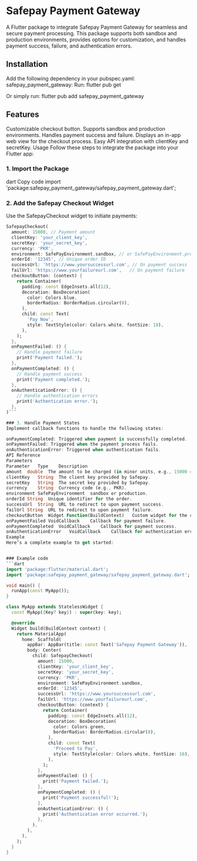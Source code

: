 
# Safepay Payment Gateway
A Flutter package to integrate Safepay Payment Gateway for seamless and secure payment processing. This package supports both sandbox and production environments, provides options for customization, and handles payment success, failure, and authentication errors.

## Installation
Add the following dependency in your pubspec.yaml:
    safepay_payment_gateway:
Run:
    flutter pub get

Or simply run:
    flutter pub add safepay_payment_gateway


## Features
Customizable checkout button.
Supports sandbox and production environments.
Handles payment success and failure.
Displays an in-app web view for the checkout process.
Easy API integration with clientKey and secretKey.
Usage
Follow these steps to integrate the package into your Flutter app:

### 1. Import the Package
dart
Copy code
import 'package:safepay_payment_gateway/safepay_payment_gateway.dart';

### 2. Add the Safepay Checkout Widget
Use the SafepayCheckout widget to initiate payments:
 
```dart
SafepayCheckout(
  amount: 15000, // Payment amount
  clientKey: 'your_client_key',
  secretKey: 'your_secret_key',
  currency: 'PKR',
  environment: SafePayEnvironment.sandbox, // or SafePayEnvironment.production
  orderId: '12345', // Unique order ID
  successUrl: 'https://www.yoursuccessurl.com', // On payment success
  failUrl: 'https://www.yourfailureurl.com',   // On payment failure
  checkoutButton: (context) {
    return Container(
      padding: const EdgeInsets.all(12),
      decoration: BoxDecoration(
        color: Colors.blue,
        borderRadius: BorderRadius.circular(8),
      ),
      child: const Text(
        'Pay Now',
        style: TextStyle(color: Colors.white, fontSize: 18),
      ),
    );
  },
  onPaymentFailed: () {
    // Handle payment failure
    print('Payment failed.');
  },
  onPaymentCompleted: () {
    // Handle payment success
    print('Payment completed.');
  },
  onAuthenticationError: () {
    // Handle authentication errors
    print('Authentication error.');
  },
)```

### 3. Handle Payment States
Implement callback functions to handle the following states:

onPaymentCompleted: Triggered when payment is successfully completed.
onPaymentFailed: Triggered when the payment process fails.
onAuthenticationError: Triggered when authentication fails.
API Reference
Parameters
Parameter	Type	Description
amount	double	The amount to be charged (in minor units, e.g., 15000 = PKR 150.00).
clientKey	String	The client key provided by Safepay.
secretKey	String	The secret key provided by Safepay.
currency	String	Currency code (e.g., PKR).
environment	SafePayEnvironment	sandbox or production.
orderId	String	Unique identifier for the order.
successUrl	String	URL to redirect to upon payment success.
failUrl	String	URL to redirect to upon payment failure.
checkoutButton	Widget Function(BuildContext)	Custom widget for the checkout button.
onPaymentFailed	VoidCallback	Callback for payment failure.
onPaymentCompleted	VoidCallback	Callback for payment success.
onAuthenticationError	VoidCallback	Callback for authentication error.
Example
Here’s a complete example to get started:


### Example code
```dart
import 'package:flutter/material.dart';
import 'package:safepay_payment_gateway/safepay_payment_gateway.dart';

void main() {
  runApp(const MyApp());
}

class MyApp extends StatelessWidget {
  const MyApp({Key? key}) : super(key: key);

  @override
  Widget build(BuildContext context) {
    return MaterialApp(
      home: Scaffold(
        appBar: AppBar(title: const Text('Safepay Payment Gateway')),
        body: Center(
          child: SafepayCheckout(
            amount: 15000,
            clientKey: 'your_client_key',
            secretKey: 'your_secret_key',
            currency: 'PKR',
            environment: SafePayEnvironment.sandbox,
            orderId: '12345',
            successUrl: 'https://www.yoursuccessurl.com',
            failUrl: 'https://www.yourfailureurl.com',
            checkoutButton: (context) {
              return Container(
                padding: const EdgeInsets.all(12),
                decoration: BoxDecoration(
                  color: Colors.green,
                  borderRadius: BorderRadius.circular(8),
                ),
                child: const Text(
                  'Proceed to Pay',
                  style: TextStyle(color: Colors.white, fontSize: 16),
                ),
              );
            },
            onPaymentFailed: () {
              print('Payment failed.');
            },
            onPaymentCompleted: () {
              print('Payment successful!');
            },
            onAuthenticationError: () {
              print('Authentication error occurred.');
            },
          ),
        ),
      ),
    );
  }
}
```